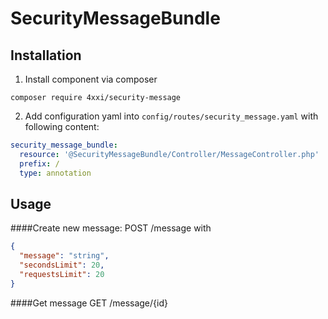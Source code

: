 # SecurityMessageBundle

## Installation
1. Install component via composer
```shell script
composer require 4xxi/security-message
```

2. Add configuration yaml into `config/routes/security_message.yaml` with following content:
```yaml
security_message_bundle:
  resource: '@SecurityMessageBundle/Controller/MessageController.php'
  prefix: /
  type: annotation

```
## Usage
####Create new message:
POST /message with
```json
{
  "message": "string",
  "secondsLimit": 20,
  "requestsLimit": 20
}
```
####Get message
GET /message/{id} 
